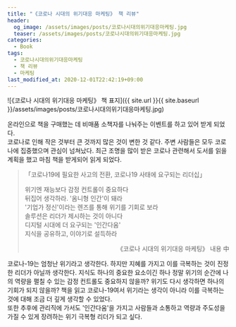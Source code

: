 ```yaml
---
title: "《코로나 시대의 위기대응 마케팅》 책 리뷰"
header:
  og_image: /assets/images/posts/코로나시대의위기대응마케팅.jpg
  teaser: /assets/images/posts/코로나시대의위기대응마케팅.jpg
categories:
  - Book
tags:
  - 코로나시대의위기대응마케팅
  - 책 리뷰
  - 마케팅
last_modified_at: 2020-12-01T22:42:19+09:00
---
```


![《코로나 시대의 위기대응 마케팅》 책 표지]({{ site.url }}{{ site.baseurl }}/assets/images/posts/코로나시대의위기대응마케팅.jpg)

온라인으로 책을 구매했는 데 비매품 소책자를 나눠주는 이벤트를 하고 있어 받게 되었다.  
코로나로 인해 작은 것부터 큰 것까지 많은 것이 변한 것 같다. 주변 사람들은 모두 코로나에 집중했으며 관심이 넘쳐났다. 최근 조명을 많이 받은 코로나 관련해서 도서를 읽을 계획을 했고 마침 책을 받게되어 읽게 되었다.

> 「코로나19에 필요한 사고의 전환, 코로나19 사태에 요구되는 리더십」  
>     
> 위기엔 재능보다 감정 컨트롤이 중요하다  
> 뒤집어 생각하라. '옴니형 인간'이 돼라  
> '기업가 정신'이라는 렌즈를 통해 위기를 기회로 보라  
> 솔루션은 리더가 제시하는 것이 아니다  
> 디지털 시대에 더 요구되는 '인간다움'  
> 지식을 공유하고, 이야기로 설득하라
>
> <div style="text-align: right">《코로나 시대의 위기대응 마케팅》 내용 中</div>

코로나-19는 엄청난 위기라고 생각한다. 하지만 지혜를 가지고 이를 극복하는 것이 진정한 리더가 아닐까 생각한다. 지식도 하나의 중요한 요소이긴 하나 정말 위기의 순간에 나의 역량을 펼칠 수 있는 감정 컨트롤도 중요하지 않을까? 위기도 다시 생각하면 하나의 기회가 되지 않을까? 책을 읽고 코로나-19여서 위기라는 생각이 아니라 이를 극복하는 것에 대해 조금 더 깊게 생각할 수 있었다.  
또한 추후에 관리직에 가서도 '인간다움'을 가지고 사람들과 소통하고 역량과 주도성을 가질 수 있게 장려하는 위기 극복형 리더가 되고 싶다.
